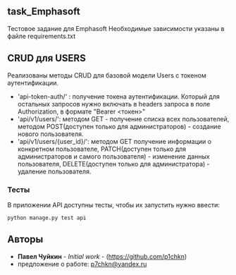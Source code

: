 ## task_Emphasoft

Тестовое задание для Emphasoft
Необходимые зависимости указаны в файле requirements.txt

## CRUD для USERS 

Реализованы методы CRUD для базовой модели Users c токеном аутентификации.

* 'api-token-auth/' : получение токена аутентификации. Который для остальных запросов нужно включать в headers запроса в поле Authorization, в формате "Bearer <токен>"
* 'api/v1/users/': методом GET - получение списка всех пользователей, методом POST(доступен только для администраторов) - создание нового пользователя.
* 'api/v1/users/{user_id}/': методом GET получение информации о конкретном пользователе, PATCH(доступен только для администраторов и самого пользователя) - изменение данных пользователя, DELETE(доступен только для администратора) - удаление пользователя.


### Тесты

В приложении API доступны тесты, чтобы их запустить нужно ввести:
```
python manage.py test api
```

## Авторы

* **Павел Чуйкин** - *Initial work* - (https://github.com/p1chkn)
* предложение о работе: p7chkn@yandex.ru

